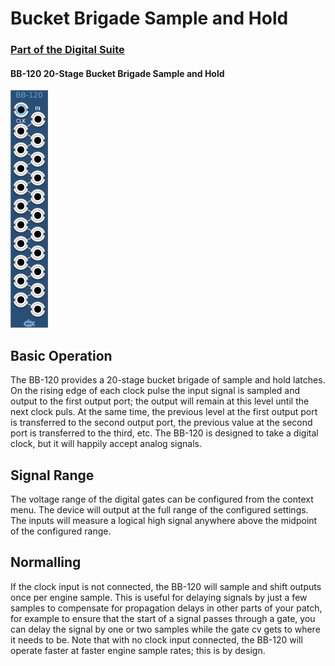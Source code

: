 # Bucket Brigade Sample and Hold
### [Part of the Digital Suite](DS.md)
#### BB-120 20-Stage Bucket Brigade Sample and Hold


![View of the Sample and Hold Latches](BB-120.png "Sample and Hold Latches")

## Basic Operation

The BB-120 provides a 20-stage bucket brigade of sample and hold latches. On the rising edge of each clock pulse the input signal is sampled and output to the first output port; the output will remain at this level until the next clock puls. At the same time, the previous level at the first output port is transferred to the second output port, the previous value at the second port is transferred to the third, etc. The BB-120 is designed to take a digital clock, but it will happily accept analog signals. 

## Signal Range

The voltage range of the digital gates can be configured from the context menu. The device will output at the full range of the configured settings. The inputs will measure a logical high signal anywhere above the midpoint of the configured range.

## Normalling

If the clock input is not connected, the BB-120 will sample and shift outputs once per engine sample. This is useful for delaying signals by just a few samples to compensate for propagation delays in other parts of your patch, for example to ensure that the start of a signal passes through a gate, you can delay the signal by one or two samples while the gate cv gets to where it needs to be. Note that with no clock input connected, the BB-120 will operate faster at faster engine sample rates; this is by design.
